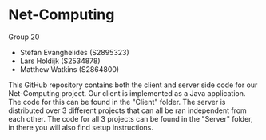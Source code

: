 # Net-Computing

Group 20
- Stefan Evanghelides (S2895323)
- Lars Holdijk		    (S2534878)
- Matthew Watkins 	  (S2864800)

This GitHub repository contains both the client and server side code for our Net-Computing project. Our client is implemented as a Java application. The code for this can be found in the "Client" folder. The server is distributed over 3 different projects that can all be ran independent from each other. The code for all 3 projects can be found in the "Server" folder, in there you will also find setup instructions.
